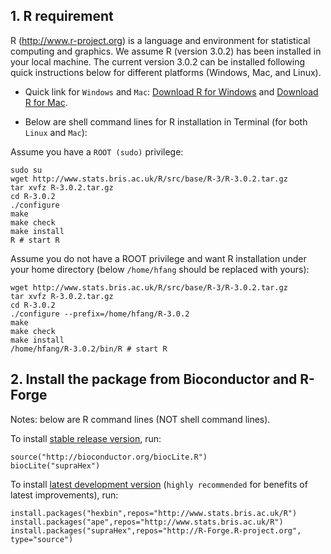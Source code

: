 ## 1. R requirement

R (http://www.r-project.org) is a language and environment for statistical computing and graphics. We assume R (version 3.0.2) has been installed in your local machine. The current version 3.0.2 can be installed following quick instructions below for different platforms (Windows, Mac, and Linux).

* Quick link for `Windows` and `Mac`: [Download R for Windows](http://www.stats.bris.ac.uk/R/bin/windows/base/R-3.0.2-win.exe) and [Download R for Mac](http://www.stats.bris.ac.uk/R/bin/macosx/R-latest.pkg).

* Below are shell command lines for R installation in Terminal (for both `Linux` and `Mac`):

Assume you have a `ROOT (sudo)` privilege:
    
    sudo su
    wget http://www.stats.bris.ac.uk/R/src/base/R-3/R-3.0.2.tar.gz
    tar xvfz R-3.0.2.tar.gz
    cd R-3.0.2
    ./configure
    make
    make check
    make install
    R # start R

Assume you do not have a ROOT privilege and want R installation under your home directory (below `/home/hfang` should be replaced with yours):

    wget http://www.stats.bris.ac.uk/R/src/base/R-3/R-3.0.2.tar.gz
    tar xvfz R-3.0.2.tar.gz
    cd R-3.0.2
    ./configure --prefix=/home/hfang/R-3.0.2
    make
    make check
    make install
    /home/hfang/R-3.0.2/bin/R # start R

## 2. Install the package from Bioconductor and R-Forge

Notes: below are R command lines (NOT shell command lines).

To install [stable release version](http://bioconductor.org/packages/release/bioc/html/supraHex.html), run:

    source("http://bioconductor.org/biocLite.R")
    biocLite("supraHex")

To install [latest development version](http://bioconductor.org/packages/devel/bioc/html/supraHex.html) (`highly recommended` for benefits of latest improvements), run:

    install.packages("hexbin",repos="http://www.stats.bris.ac.uk/R")
    install.packages("ape",repos="http://www.stats.bris.ac.uk/R")
    install.packages("supraHex",repos="http://R-Forge.R-project.org", type="source")
